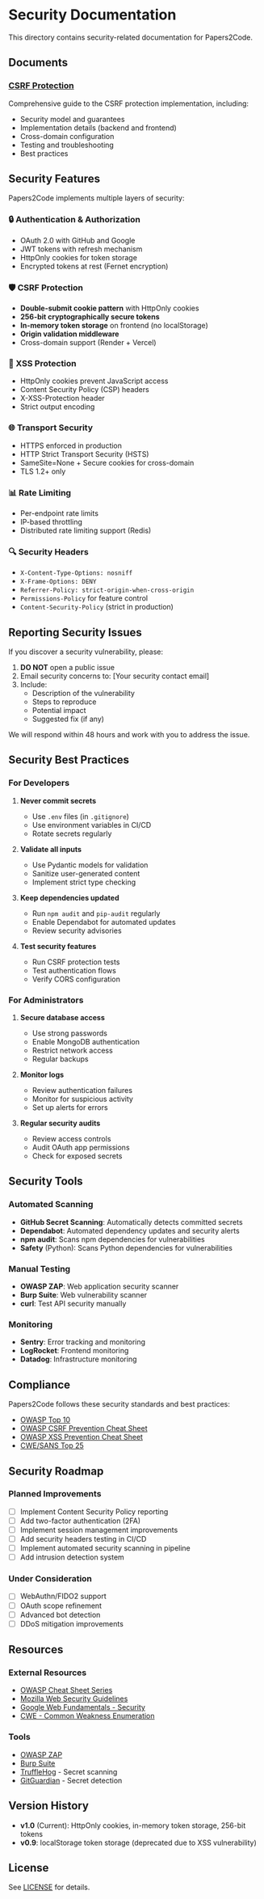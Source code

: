 # Security Documentation

This directory contains security-related documentation for Papers2Code.

## Documents

### [CSRF Protection](./CSRF_PROTECTION.md)
Comprehensive guide to the CSRF protection implementation, including:
- Security model and guarantees
- Implementation details (backend and frontend)
- Cross-domain configuration
- Testing and troubleshooting
- Best practices

## Security Features

Papers2Code implements multiple layers of security:

### 🔒 Authentication & Authorization
- OAuth 2.0 with GitHub and Google
- JWT tokens with refresh mechanism
- HttpOnly cookies for token storage
- Encrypted tokens at rest (Fernet encryption)

### 🛡️ CSRF Protection
- **Double-submit cookie pattern** with HttpOnly cookies
- **256-bit cryptographically secure tokens**
- **In-memory token storage** on frontend (no localStorage)
- **Origin validation middleware**
- Cross-domain support (Render + Vercel)

### 🔐 XSS Protection
- HttpOnly cookies prevent JavaScript access
- Content Security Policy (CSP) headers
- X-XSS-Protection header
- Strict output encoding

### 🌐 Transport Security
- HTTPS enforced in production
- HTTP Strict Transport Security (HSTS)
- SameSite=None + Secure cookies for cross-domain
- TLS 1.2+ only

### 📊 Rate Limiting
- Per-endpoint rate limits
- IP-based throttling
- Distributed rate limiting support (Redis)

### 🔍 Security Headers
- `X-Content-Type-Options: nosniff`
- `X-Frame-Options: DENY`
- `Referrer-Policy: strict-origin-when-cross-origin`
- `Permissions-Policy` for feature control
- `Content-Security-Policy` (strict in production)

## Reporting Security Issues

If you discover a security vulnerability, please:

1. **DO NOT** open a public issue
2. Email security concerns to: [Your security contact email]
3. Include:
   - Description of the vulnerability
   - Steps to reproduce
   - Potential impact
   - Suggested fix (if any)

We will respond within 48 hours and work with you to address the issue.

## Security Best Practices

### For Developers

1. **Never commit secrets**
   - Use `.env` files (in `.gitignore`)
   - Use environment variables in CI/CD
   - Rotate secrets regularly

2. **Validate all inputs**
   - Use Pydantic models for validation
   - Sanitize user-generated content
   - Implement strict type checking

3. **Keep dependencies updated**
   - Run `npm audit` and `pip-audit` regularly
   - Enable Dependabot for automated updates
   - Review security advisories

4. **Test security features**
   - Run CSRF protection tests
   - Test authentication flows
   - Verify CORS configuration

### For Administrators

1. **Secure database access**
   - Use strong passwords
   - Enable MongoDB authentication
   - Restrict network access
   - Regular backups

2. **Monitor logs**
   - Review authentication failures
   - Monitor for suspicious activity
   - Set up alerts for errors

3. **Regular security audits**
   - Review access controls
   - Audit OAuth app permissions
   - Check for exposed secrets

## Security Tools

### Automated Scanning
- **GitHub Secret Scanning**: Automatically detects committed secrets
- **Dependabot**: Automated dependency updates and security alerts
- **npm audit**: Scans npm dependencies for vulnerabilities
- **Safety** (Python): Scans Python dependencies for vulnerabilities

### Manual Testing
- **OWASP ZAP**: Web application security scanner
- **Burp Suite**: Web vulnerability scanner
- **curl**: Test API security manually

### Monitoring
- **Sentry**: Error tracking and monitoring
- **LogRocket**: Frontend monitoring
- **Datadog**: Infrastructure monitoring

## Compliance

Papers2Code follows these security standards and best practices:

- [OWASP Top 10](https://owasp.org/www-project-top-ten/)
- [OWASP CSRF Prevention Cheat Sheet](https://cheatsheetseries.owasp.org/cheatsheets/Cross-Site_Request_Forgery_Prevention_Cheat_Sheet.html)
- [OWASP XSS Prevention Cheat Sheet](https://cheatsheetseries.owasp.org/cheatsheets/Cross_Site_Scripting_Prevention_Cheat_Sheet.html)
- [CWE/SANS Top 25](https://www.sans.org/top25-software-errors/)

## Security Roadmap

### Planned Improvements
- [ ] Implement Content Security Policy reporting
- [ ] Add two-factor authentication (2FA)
- [ ] Implement session management improvements
- [ ] Add security headers testing in CI/CD
- [ ] Implement automated security scanning in pipeline
- [ ] Add intrusion detection system

### Under Consideration
- [ ] WebAuthn/FIDO2 support
- [ ] OAuth scope refinement
- [ ] Advanced bot detection
- [ ] DDoS mitigation improvements

## Resources

### External Resources
- [OWASP Cheat Sheet Series](https://cheatsheetseries.owasp.org/)
- [Mozilla Web Security Guidelines](https://infosec.mozilla.org/guidelines/web_security)
- [Google Web Fundamentals - Security](https://developers.google.com/web/fundamentals/security)
- [CWE - Common Weakness Enumeration](https://cwe.mitre.org/)

### Tools
- [OWASP ZAP](https://www.zaproxy.org/)
- [Burp Suite](https://portswigger.net/burp)
- [TruffleHog](https://github.com/trufflesecurity/trufflehog) - Secret scanning
- [GitGuardian](https://www.gitguardian.com/) - Secret detection

## Version History

- **v1.0** (Current): HttpOnly cookies, in-memory token storage, 256-bit tokens
- **v0.9**: localStorage token storage (deprecated due to XSS vulnerability)

## License

See [LICENSE](../../LICENSE) for details.
